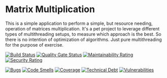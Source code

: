 # Matrix Multiplication

This is a simple application to perform a simple, but resource needing, operation of matrices multiplication.
It's a pet project to leverage different types of multithreading setups, to measure which approach is the best.
So there is no intention of optimization of algorithms. Just pure multithreading for the purpose of exercise.

[![Build Status](https://travis-ci.com/cookieMr/matrix.svg?branch=master)](https://travis-ci.com/cookieMr/matrix)
[![Quality Gate Status](https://sonarcloud.io/api/project_badges/measure?project=cookieMr_matrix&metric=alert_status)](https://sonarcloud.io/dashboard?id=cookieMr_matrix)
[![Maintainability Rating](https://sonarcloud.io/api/project_badges/measure?project=cookieMr_matrix&metric=sqale_rating)](https://sonarcloud.io/dashboard?id=cookieMr_matrix)
[![Security Rating](https://sonarcloud.io/api/project_badges/measure?project=cookieMr_matrix&metric=security_rating)](https://sonarcloud.io/dashboard?id=cookieMr_matrix)

[![Bugs](https://sonarcloud.io/api/project_badges/measure?project=cookieMr_matrix&metric=bugs)](https://sonarcloud.io/dashboard?id=cookieMr_matrix)
[![Code Smells](https://sonarcloud.io/api/project_badges/measure?project=cookieMr_matrix&metric=code_smells)](https://sonarcloud.io/dashboard?id=cookieMr_matrix)
[![Coverage](https://sonarcloud.io/api/project_badges/measure?project=cookieMr_matrix&metric=coverage)](https://sonarcloud.io/dashboard?id=cookieMr_matrix)
[![Technical Debt](https://sonarcloud.io/api/project_badges/measure?project=cookieMr_matrix&metric=sqale_index)](https://sonarcloud.io/dashboard?id=cookieMr_matrix)
[![Vulnerabilities](https://sonarcloud.io/api/project_badges/measure?project=cookieMr_matrix&metric=vulnerabilities)](https://sonarcloud.io/dashboard?id=cookieMr_matrix)
